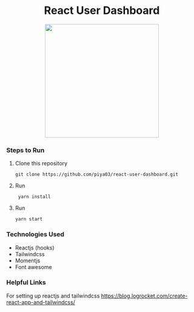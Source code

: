 <h1 align="center">React User Dashboard</h1>

<p align="center"><img src="demo-images/demo.gif" width="300" align="center"></p>

### Steps to Run
1. Clone this repository
	```
	git clone https://github.com/piya03/react-user-dashboard.git
	```

2.  Run 
	```
	 yarn install
	```
3.  Run
	```
	yarn start
	```

### Technologies Used

 - Reactjs (hooks)
 - Tailwindcss
 - Momentjs
 - Font awesome

###  Helpful Links

For setting up reactjs and tailwindcss
https://blog.logrocket.com/create-react-app-and-tailwindcss/